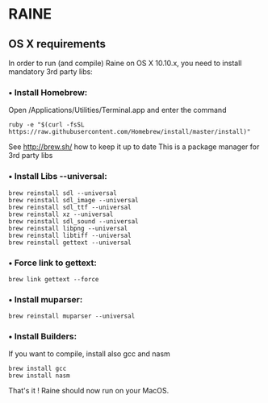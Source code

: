 RAINE
=====

OS X requirements
-----------------

In order to run (and compile) Raine on OS X 10.10.x, you need to install mandatory 3rd party libs:

### • Install Homebrew:
Open /Applications/Utilities/Terminal.app and enter the command 
```
ruby -e "$(curl -fsSL https://raw.githubusercontent.com/Homebrew/install/master/install)"
```
See http://brew.sh/ how to keep it up to date
This is a package manager for 3rd party libs

### • Install Libs --universal:
```
brew reinstall sdl --universal
brew reinstall sdl_image --universal
brew reinstall sdl_ttf --universal
brew reinstall xz --universal
brew reinstall sdl_sound --universal
brew reinstall libpng --universal
brew reinstall libtiff --universal
brew reinstall gettext --universal
```
### • Force link to gettext:
```
brew link gettext --force
```

### • Install muparser:
```
brew reinstall muparser --universal
```

### • Install Builders:
If you want to compile, install also gcc and nasm
```
brew install gcc
brew install nasm
```

That's it ! Raine should now run on your MacOS. 
